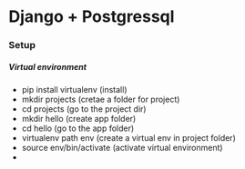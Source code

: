 # Django + Postgressql

### Setup
##### Virtual environment
  - pip install virtualenv (install)
  - mkdir projects (cretae a folder for project)
  - cd projects (go to the project dir)
  - mkdir hello (create app folder)
  - cd hello (go to the app folder)
  - virtualenv path env (create a virtual env in project folder)
  - source env/bin/activate (activate virtual environment)
  - 
